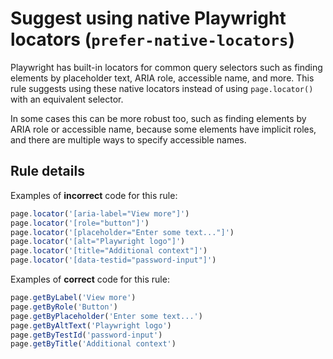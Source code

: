 # Suggest using native Playwright locators (`prefer-native-locators`)

Playwright has built-in locators for common query selectors such as finding
elements by placeholder text, ARIA role, accessible name, and more. This rule
suggests using these native locators instead of using `page.locator()` with an
equivalent selector.

In some cases this can be more robust too, such as finding elements by ARIA role
or accessible name, because some elements have implicit roles, and there are
multiple ways to specify accessible names.

## Rule details

Examples of **incorrect** code for this rule:

```javascript
page.locator('[aria-label="View more"]')
page.locator('[role="button"]')
page.locator('[placeholder="Enter some text..."]')
page.locator('[alt="Playwright logo"]')
page.locator('[title="Additional context"]')
page.locator('[data-testid="password-input"]')
```

Examples of **correct** code for this rule:

```javascript
page.getByLabel('View more')
page.getByRole('Button')
page.getByPlaceholder('Enter some text...')
page.getByAltText('Playwright logo')
page.getByTestId('password-input')
page.getByTitle('Additional context')
```
